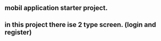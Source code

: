 ## mobil application starter project.
## in this project there ise 2 type screen. (login and register)
